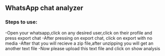 ## WhatsApp chat analyzer
### Steps to use:
-Open your whatsapp,click on any desired user,click on their profile and press export chat
-After pressing on export chat, click on export with no media
-After that you will recieve a zip file,after unzipping you will get an another text file
-Now please upload this text file and click on show analysis